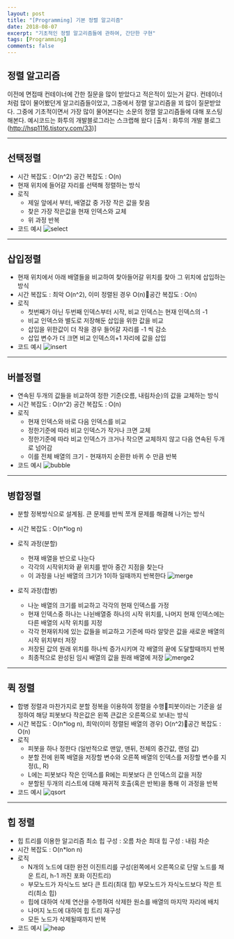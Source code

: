 ```yaml
---
layout: post
title: "[Programming] 기본 정렬 알고리즘"
date: 2018-08-07
excerpt: "기초적인 정렬 알고리즘들에 관하여, 간단한 구현"
tags: [Programming]
comments: false
---
```


## 정렬 알고리즘

 이전에 면접때 컨테이너에 간한 질문을 많이 받았다고 적은적이 있는거 같다.
컨테이너처럼 많이 물어봤던게 알고리즘들이었고, 그중에서 정렬 알고리즘을 꾀 많이 질문받았다.
그중에 기초적이면서 가장 많이 물어본다는 소문의 정렬 알고리즘들에 대해 포스팅해본다.
예시코드는 화투의 개발블로그라는  스크랩해 왔다
[출처 : 화투의 개발 블로그(http://hsp1116.tistory.com/33)]

---

## 선택정렬

  * 시간 복잡도 : O(n^2)     공간 복잡도 : O(n)
  * 현재 위치에 들어갈 자리를 선택해 정렬하는 방식
  * 로직
    * 제일 앞에서 부터, 배열값 중 가장 작은 값을 찾음
    * 찾은 가장 작은값을 현재 인덱스와 교체
    * 위 과정 반복
  * 코드 예시
![select](/assets/img/algorithm/select.png)

---

## 삽입정렬

  * 현재 위치에서 아래 배열들을 비교하여 찾아들어갈 위치를 찾아 그 위치에 삽입하는 방식
  * 시간 복잡도 : 최악 O(n^2), 이미 정렬된 경우 O(n)공간 복잡도 : O(n)
  * 로직
    * 첫번째가 아닌 두번째 인덱스부터 시작, 비교 인덱스는 현재 인덱스의 -1
    * 비교 인덱스와 별도로 저장해둔 삽입을 위한 값을 비교
    * 삽입을 위한값이 더 작을 경우 들어갈 자리를 -1 씩 감소
    * 삽입 변수가 더 크면 비교 인덱스의+1 자리에 값을 삽입
  * 코드 예시
  ![insert](/assets/img/algorithm/insert.png)

---

## 버블정렬

  * 연속된 두개의 값들을 비교하여 정한 기준(오름, 내림차순)의 값을 교체하는 방식
  * 시간 복잡도 : O(n^2)    공간 복잡도 : O(n)
  * 로직
    * 현재 인덱스와 바로 다음 인덱스를 비교
    * 정한기준에 따라 비교 인덱스가 작거나 크면 교체
    * 정한기준에 따라 비교 인덱스가 크거나 작으면 교체하지 않고 다음 연속된 두개로 넘어감
    * 이를 전체 배열의 크기 - 현재까지 순환한 바퀴 수 만큼 반복
  * 코드 예시
  ![bubble](/assets/img/algorithm/bubble.png)

---

## 병합정렬

  * 분할 정복방식으로 설계됨. 큰 문제를 반씩 쪼개 문제를 해결해 나가는 방식
  * 시간 복잡도 : O(n*log n)
  * 로직 과정(분할)
    * 현재 배열을 반으로 나눈다
    * 각각의 시작위치와 끝 위치를 받아 중간 지점을 찾는다
    * 이 과정을 나뉜 배열의 크기가 1이하 일때까지 반복한다
  ![merge](/assets/img/algorithm/merge.png)

  * 로직 과정(합병)
    * 나눈 배열의 크기를 비교하고 각각의 현재 인덱스를 가정
    * 현재 인덱스중 하나는 나뉜배열중 하나의 시작 위치를, 나머지 현재 인덱스에는 다른 배열의 시작 위치를 지정
    * 각각 현재위치에 있는 값들을 비교하고 기준에 따라 알맞은 값을 새로운 배열의 시작 위치부터 저장
    * 저장된 값의 원래 위치를 하나씩 증가시키며 각 배열의 끝에 도달할때까지 반복
    * 최종적으로 완성된 임시 배열의 값을 원래 배열에 저장
  ![merge2](/assets/img/algorithm/merge2.png)

---

## 퀵 정렬

  * 합병 정렬과 마찬가지로 분할 정복을 이용하여 정렬을 수행피봇이라는 기준을 설정하여 해당 피봇보다 작은값은 왼쪽 큰값은 오른쪽으로 보내는 방식
  * 시간 복잡도 : O(n*log n), 최악(이미 정렬된 배열의 경우) O(n^2)공간 복잡도 : O(n)
  * 로직
    * 피봇을 하나 정한다 (일반적으로 맨앞, 맨뒤, 전체의 중간값, 랜덤 값)
    * 분할 전에 왼쪽 배열을 저장할 변수와 오른쪽 배열의 인덱스를 저장할 변수를 지정(L, R)
    * L에는 피봇보다 작은 인덱스를 R에는 피봇보다 큰 인덱스의 값을 저장
    * 분할된 두개의 리스트에 대해 재귀적 호출(혹은 반복)을 통해 이 과정을 반복
  * 코드 예시
  ![qsort](/assets/img/algorithm/qsort.png)

---

## 힙 정렬

* 힙 트리를 이용한 알고리즘
최소 힙 구성 : 오름 차순      최대 힙 구성 : 내림 차순
* 시간 복잡도 : O(n*lon n)
* 로직
  * N개의 노드에 대한 완전 이진트리를 구성(왼쪽에서 오른쪽으로 단말 노드를 채운 트리, h-1 까진 포화 이진트리)
  * 부모노드가 자식노드 보다 큰 트리(최대 힙)   부모노드가 자식노드보다 작은 트리(최소 힙)
  * 힙에 대하여 삭제 연산을 수행하여 삭제한 원소를 배열의 마지막 자리에 배치
  * 나머지 노드에 대하여 힙 트리 재구성
  * 모든 노드가 삭제될때까지 반복
* 코드 예시
  ![heap](/assets/img/algorithm/heap.png)
